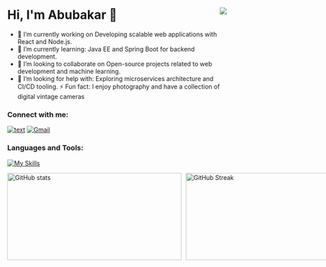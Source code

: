 # Hi, I'm Abubakar 👋 <span style="float:right;"> <img src="https://komarev.com/ghpvc/?username=aabubakar&label=Profile%20views&color=brightgreen"/> </span>


- 🔭 I’m currently working on Developing scalable web applications with React and Node.js.
- 🌱 I’m currently learning: Java EE and Spring Boot for backend development.
- 👯 I’m looking to collaborate on Open-source projects related to web development and machine learning.
- 🤔 I’m looking for help with: Exploring microservices architecture and CI/CD tooling.
⚡ Fun fact: I enjoy photography and have a collection of digital vintage cameras

### Connect with me:

[![text](https://img.shields.io/badge/LinkedIn-0077B5?style=for-the-badge&logo=linkedin&logoColor=white)](https://www.linkedin.com/in/abubakar-abubakar-46a9141a1/)
[![Gmail](https://img.shields.io/badge/Gmail-D14836?style=for-the-badge&logo=gmail&logoColor=white)](mailto:abubakarabdihakim01@gmail.com)


### Languages and Tools:
[![My Skills](https://skillicons.dev/icons?i=js,ts,html,css,react,nodejs,nextjs,express,jest,bootstrap,tailwind,java,spring,py,c,postgresql,mongodb,firebase)](https://skillicons.dev)

<div style="display: flex; gap: 10px;">
  <img src="https://github-readme-stats.vercel.app/api?username=aabubakar17" alt="GitHub stats" width="400" height="200"/>
  <img src="https://streak-stats.demolab.com/?user=aabubakar17" alt="GitHub Streak" width="420" height="200"/>
</div>










